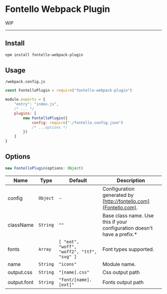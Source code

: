 # Fontello Webpack Plugin

WIP

---

## Install

```bash
npm install fontello-webpack-plugin
```

## Usage

`/webpack.config.js`
```js
const FontelloPlugin = require("fontello-webpack-plugin")

module.exports = {
	"entry": "index.js",
	/* ... */
	plugins: [
		new FontelloPlugin({
			config: require("./fontello.config.json")
			/* ...options */
		})
	]
}
```

## Options

```js
new FontelloPlugin(options: Object)
```

|Name|Type|Default|Description|
|----|----|-------|-----------|
|config|`Object`|-|Configuration generated by [http://fontello.com](Fontello.com).
|className|`String`|`""`|Base class name. Use this if your configuration doesn't have a prefix.*
|fonts|`Array`|`[ "eot", "woff", "woff2", "ttf", "svg" ]`|Font types supported.
|name|`String`|`"icons"`|Module name.
|output.css|`String`|`"[name].css"`|Css output path
|output.font|`String`|`"font/[name].[ext]"`|Fonts output path
